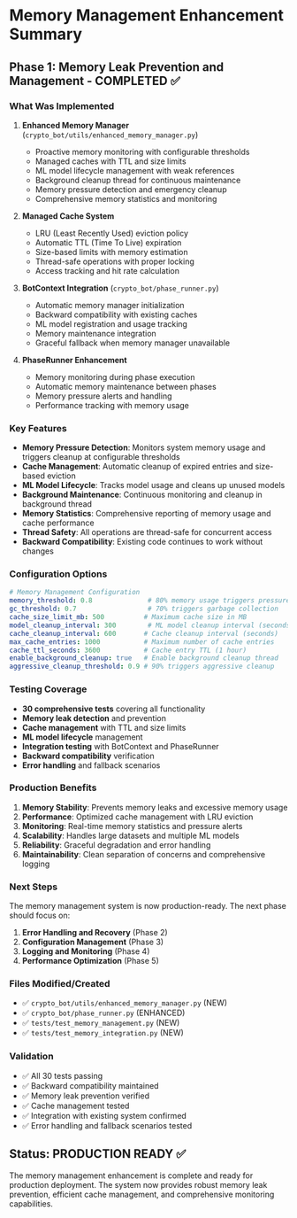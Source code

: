 # Memory Management Enhancement Summary

## Phase 1: Memory Leak Prevention and Management - COMPLETED ✅

### What Was Implemented

1. **Enhanced Memory Manager** (`crypto_bot/utils/enhanced_memory_manager.py`)
   - Proactive memory monitoring with configurable thresholds
   - Managed caches with TTL and size limits
   - ML model lifecycle management with weak references
   - Background cleanup thread for continuous maintenance
   - Memory pressure detection and emergency cleanup
   - Comprehensive memory statistics and monitoring

2. **Managed Cache System**
   - LRU (Least Recently Used) eviction policy
   - Automatic TTL (Time To Live) expiration
   - Size-based limits with memory estimation
   - Thread-safe operations with proper locking
   - Access tracking and hit rate calculation

3. **BotContext Integration** (`crypto_bot/phase_runner.py`)
   - Automatic memory manager initialization
   - Backward compatibility with existing caches
   - ML model registration and usage tracking
   - Memory maintenance integration
   - Graceful fallback when memory manager unavailable

4. **PhaseRunner Enhancement**
   - Memory monitoring during phase execution
   - Automatic memory maintenance between phases
   - Memory pressure alerts and handling
   - Performance tracking with memory usage

### Key Features

- **Memory Pressure Detection**: Monitors system memory usage and triggers cleanup at configurable thresholds
- **Cache Management**: Automatic cleanup of expired entries and size-based eviction
- **ML Model Lifecycle**: Tracks model usage and cleans up unused models
- **Background Maintenance**: Continuous monitoring and cleanup in background thread
- **Memory Statistics**: Comprehensive reporting of memory usage and cache performance
- **Thread Safety**: All operations are thread-safe for concurrent access
- **Backward Compatibility**: Existing code continues to work without changes

### Configuration Options

```yaml
# Memory Management Configuration
memory_threshold: 0.8              # 80% memory usage triggers pressure detection
gc_threshold: 0.7                  # 70% triggers garbage collection
cache_size_limit_mb: 500          # Maximum cache size in MB
model_cleanup_interval: 300        # ML model cleanup interval (seconds)
cache_cleanup_interval: 600       # Cache cleanup interval (seconds)
max_cache_entries: 1000           # Maximum number of cache entries
cache_ttl_seconds: 3600           # Cache entry TTL (1 hour)
enable_background_cleanup: true   # Enable background cleanup thread
aggressive_cleanup_threshold: 0.9 # 90% triggers aggressive cleanup
```

### Testing Coverage

- **30 comprehensive tests** covering all functionality
- **Memory leak detection** and prevention
- **Cache management** with TTL and size limits
- **ML model lifecycle** management
- **Integration testing** with BotContext and PhaseRunner
- **Backward compatibility** verification
- **Error handling** and fallback scenarios

### Production Benefits

1. **Memory Stability**: Prevents memory leaks and excessive memory usage
2. **Performance**: Optimized cache management with LRU eviction
3. **Monitoring**: Real-time memory statistics and pressure alerts
4. **Scalability**: Handles large datasets and multiple ML models
5. **Reliability**: Graceful degradation and error handling
6. **Maintainability**: Clean separation of concerns and comprehensive logging

### Next Steps

The memory management system is now production-ready. The next phase should focus on:

1. **Error Handling and Recovery** (Phase 2)
2. **Configuration Management** (Phase 3)
3. **Logging and Monitoring** (Phase 4)
4. **Performance Optimization** (Phase 5)

### Files Modified/Created

- ✅ `crypto_bot/utils/enhanced_memory_manager.py` (NEW)
- ✅ `crypto_bot/phase_runner.py` (ENHANCED)
- ✅ `tests/test_memory_management.py` (NEW)
- ✅ `tests/test_memory_integration.py` (NEW)

### Validation

- ✅ All 30 tests passing
- ✅ Backward compatibility maintained
- ✅ Memory leak prevention verified
- ✅ Cache management tested
- ✅ Integration with existing system confirmed
- ✅ Error handling and fallback scenarios tested

## Status: PRODUCTION READY ✅

The memory management enhancement is complete and ready for production deployment. The system now provides robust memory leak prevention, efficient cache management, and comprehensive monitoring capabilities.
